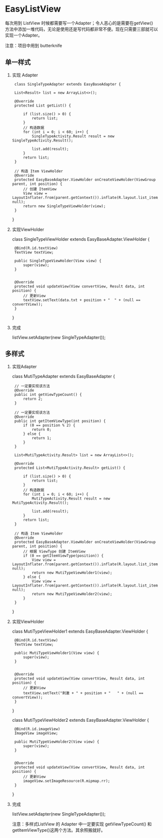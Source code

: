# EasyListView
每次用到 ListView 时候都需要写一个Adapter；令人恶心的是需要在getView() 方法中添加一堆代码，无论是使用还是写代码都非常不便。现在只需要三部就可以实现一个Adapter。

注意：项目中用到 butterknife

## 单一样式
1. 实现 Adapter

		class SingleTypeAdapter extends EasyBaseAdapter {

		List<Result> list = new ArrayList<>();

		@Override
		protected List getList() {

			if (list.size() > 0) {
				return list;
			}
			// 构造数据
			for (int i = 0; i < 60; i++) {
				SingleTypeActivity.Result result = new SingleTypeActivity.Result();

				list.add(result);
			}
			return list;
		}

		// 构造 Item ViewHolder
		@Override
		protected EasyBaseAdapter.ViewHolder onCreateViewHolder(ViewGroup parent, int position) {
			// 创建 ItemView
			View view = LayoutInflater.from(parent.getContext()).inflate(R.layout.list_item_1, null);
			return new SingleTypeViewHolder(view);
		}

	}
	
2. 实现ViewHolder


	class SingleTypeViewHolder extends EasyBaseAdapter.ViewHolder<Result>  {

		@Bind(R.id.textView)
		TextView textView;

		public SingleTypeViewHolder(View view) {
			super(view);
		}


		@Override
		protected void updateView(View convertView, Result data, int position) {
			// 更新View 
			textView.setText(data.txt + position + "  " + (null == convertView));
		}
	}

3. 完成

	listView.setAdapter(new SingleTypeAdapter());
	
## 多样式
1. 实现Adapter


	class MutiTypeAdapter<Result> extends EasyBaseAdapter {
	
		// 一定要实现该方法
		@Override
		public int getViewTypeCount() {
			return 2;
		}

		// 一定要实现该方法
		@Override
		public int getItemViewType(int position) {
			if (0 == position % 2) {
				return 0;
			} else {
				return 1;
			}
		}

		List<MutiTypeActivity.Result> list = new ArrayList<>();

		@Override
		protected List<MutiTypeActivity.Result> getList() {

			if (list.size() > 0) {
				return list;
			}
			// 构造数据
			for (int i = 0; i < 60; i++) {
				MutiTypeActivity.Result result = new MutiTypeActivity.Result();

				list.add(result);
			}
			return list;
		}

		// 构造 Item ViewHolder
		@Override
		protected EasyBaseAdapter.ViewHolder onCreateViewHolder(ViewGroup parent, int position) {
			// 根据 ViewType 创建 ItemView
			if (0 == getItemViewType(position)) {
				View view = LayoutInflater.from(parent.getContext()).inflate(R.layout.list_item_1, null);
				return new MutiTypeViewHolder1(view);
			} else {
				View view = LayoutInflater.from(parent.getContext()).inflate(R.layout.list_item_2, null);
				return new MutiTypeViewHolder2(view);
			}
		}

	}
	
2. 实现ViewHolder
	

	class MutiTypeViewHolder1 extends EasyBaseAdapter.ViewHolder<Result> {

		@Bind(R.id.textView)
		TextView textView;

		public MutiTypeViewHolder1(View view) {
			super(view);
		}


		@Override
		protected void updateView(View convertView, Result data, int position) {
			// 更新View 
			textView.setText("刺激 + " + position + "   " + (null == convertView));
		}
	}

	class MutiTypeViewHolder2 extends EasyBaseAdapter.ViewHolder<Result> {

		@Bind(R.id.imageView)
		ImageView imageView;

		public MutiTypeViewHolder2(View view) {
			super(view);
		}


		@Override
		protected void updateView(View convertView, Result data, int position) {
			// 更新View 
			imageView.setImageResource(R.mipmap.rr);
		}
	}

3. 完成

	listView.setAdapter(new SingleTypeAdapter());

	注意：多样式ListView 的 Adapter 中一定要实现 getViewTypeCount() 和 getItemViewType()这两个方法。其余照搬就好。



